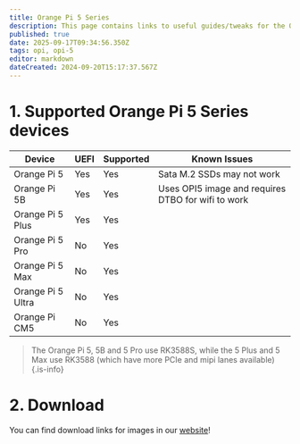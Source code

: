 ```yaml
---
title: Orange Pi 5 Series
description: This page contains links to useful guides/tweaks for the OPI 5 Series devices
published: true
date: 2025-09-17T09:34:56.350Z
tags: opi, opi-5
editor: markdown
dateCreated: 2024-09-20T15:17:37.567Z
---
```


# 1.  Supported Orange Pi 5 Series devices
| Device            | UEFI  | Supported | Known Issues |
|-------------------|-------|-----------|--------------|
| Orange Pi 5       |  Yes    | Yes        | Sata M.2 SSDs may not work|
| Orange Pi 5B      | Yes     | Yes        |Uses OPI5 image and requires DTBO for wifi to work|
| Orange Pi 5 Plus  | Yes     | Yes        |              |
| Orange Pi 5 Pro   |No      | Yes        |              |
| Orange Pi 5 Max   |No      | Yes        |              |
| Orange Pi 5 Ultra   |No      | Yes        |              |
| Orange Pi CM5   |No      | Yes        |              |

> The Orange Pi 5, 5B and 5 Pro use RK3588S, while the 5 Plus and 5 Max use RK3588 (which have more PCIe and mipi lanes available)
{.is-info}


# 2. Download
You can find download links for images in our [website](https://bredos.org/download.html)!